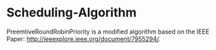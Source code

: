 # Scheduling-Algorithm

PreemtiveRoundRobinPriority is a modified algorithm based on the IEEE Paper: http://ieeexplore.ieee.org/document/7955294/.
